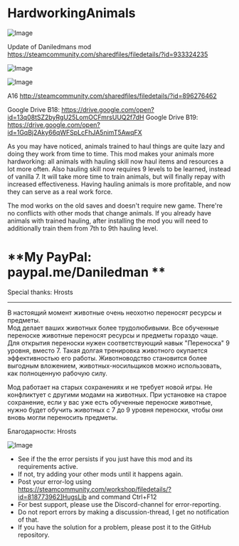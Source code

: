 # HardworkingAnimals

![Image](https://i.imgur.com/WAEzk68.png)

Update of Daniledmans mod
https://steamcommunity.com/sharedfiles/filedetails/?id=933324235

![Image](https://i.imgur.com/7Gzt3Rg.png)

	
![Image](https://i.imgur.com/NOW7jU1.png)

A16 http://steamcommunity.com/sharedfiles/filedetails/?id=896276462

Google Drive B18: https://drive.google.com/open?id=13q08tSZ2byRgU25LomOCFmrsUUQ2f7dH
Google Drive B19: https://drive.google.com/open?id=1GqBj2Aky66qWFSpLcFhJA5nimT5AwqFX

As you may have noticed, animals trained to haul things are quite lazy and doing they work from time to time. 
This mod makes your animals more hardworking: all animals with hauling skill now haul items and resources a lot more often. 
Also hauling skill now requires 9 levels to be learned, instead of vanilla 7. It will take more time to train animals, but will finally repay with increased effectiveness. 
Having hauling animals is more profitable, and now they can serve as a real work force. 

The mod works on the old saves and doesn't require new game. There're no conflicts with other mods that change animals. 
If you already have animals with trained hauling, after installing the mod you will need to additionally train them from 7th to 9th hauling level.	

# **My PayPal: paypal.me/Daniledman **



Special thanks: Hrosts
_____	
В настоящий момент животные очень неохотно переносят ресурсы и предметы. 	
Мод делает ваших животных более трудолюбивыми. Все обученные переноске животные переносят ресурсы и предметы гораздо чаще. 
Для открытия переноски нужен соответствующий навык "Переноска" 9 уровня, вместо 7. Такая  долгая тренировка животного окупается эффективностью его работы. 
Животноводство становится более выгодным вложением, животных-носильщиков можно использовать, как полноценную рабочую силу.

Мод работает на старых сохранениях и не требует новой игры. Не конфликтует с другими модами на животных.
При установке на старое сохранение, если у вас уже есть обученные переноске животные, нужно будет обучить животных с 7 до 9 уровня переноски, чтобы они вновь могли переносить предметы.

Благодарности: Hrosts

![Image](https://i.imgur.com/Rs6T6cr.png)



-  See if the the error persists if you just have this mod and its requirements active.
-  If not, try adding your other mods until it happens again.
-  Post your error-log using https://steamcommunity.com/workshop/filedetails/?id=818773962]HugsLib and command Ctrl+F12
-  For best support, please use the Discord-channel for error-reporting.
-  Do not report errors by making a discussion-thread, I get no notification of that.
-  If you have the solution for a problem, please post it to the GitHub repository.



